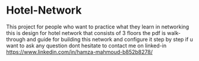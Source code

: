 # Hotel-Network
This project for people who want to practice what they learn in networking this is design for hotel network that consists of 3 floors
the pdf is walk-through and guide for building this network and configure it step by step 
if u want to ask any question dont hesitate to contact me on linked-in 
https://www.linkedin.com/in/hamza-mahmoud-b852b8278/

